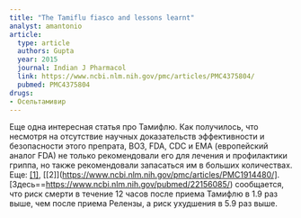 ```yaml
---
title: "The Tamiflu fiasco and lessons learnt"
analyst: amantonio
article:
  type: article
  authors: Gupta
  year: 2015
  journal: Indian J Pharmacol
  link: https://www.ncbi.nlm.nih.gov/pmc/articles/PMC4375804/
  pubmed: PMC4375804
drugs:
- Осельтамивир
---
```


Еще одна интересная статья про Тамифлю. Как получилось, что несмотря на отсутствие научных доказательств эффективности и безопасности этого препрата, ВОЗ, FDA, CDC и EMA (европейский аналог FDA) не только рекомендовали его для лечения и профилактики гриппа, но также рекомендовали запасаться им в больших количествах. Еще: [[1]](https://www.ncbi.nlm.nih.gov/pmc/articles/PMC4973146/), [[2]](https://www.ncbi.nlm.nih.gov/pmc/articles/PMC1914480/].
[Здесь==https://www.ncbi.nlm.nih.gov/pubmed/22156085/) сообщается, что риск смерти в течение 12 часов после приема Тамифлю в 1.9 раз выше, чем после приема Релензы, а риск ухудшения в 5.9 раз выше.
